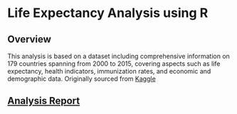 # Life Expectancy Analysis using R

## Overview

This analysis is based on a dataset including comprehensive information on 179 countries spanning from 2000 to 2015, covering aspects such as life expectancy, health indicators, immunization rates, and economic and demographic data. Originally sourced from [Kaggle](https://www.kaggle.com/datasets/lashagoch/life-expectancy-who-updated)

## [Analysis Report](https://hmunye.github.io/life-expectancy-analysis)
